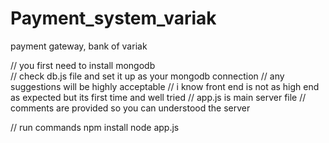 # Payment_system_variak
payment gateway, bank of variak

// you first need to install mongodb  
// check db.js file and set it up as your mongodb connection
// any suggestions will be highly acceptable
// i know front end is not as high end as expected but its first time and well tried
// app.js is main server file
// comments are provided so you can understood the server

// run commands
npm install
node app.js

